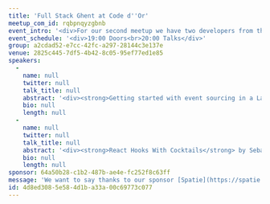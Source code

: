 ```yaml
---
title: 'Full Stack Ghent at Code d''Or'
meetup_com_id: rqbpnqyzgbnb
event_intro: '<div>For our second meetup we have two developers from the Antwerp company Spatie speaking. Sebastian De Deyne will introduce a cool new react feature called hooks. Freek Van der Herten will introduce us into the wonderful world of event sourcing.&nbsp;<br><br>A big thanks to Code d''Or for hosting us! They''ll provide us with drinks and some small snacks.</div>'
event_schedule: '<div>19:00 Doors<br>20:00 Talks</div>'
group: a2cdad52-e7cc-42fc-a297-28144c3e137e
venue: 2825c445-7df5-4b42-8c05-95ef77ed1e85
speakers:
  -
    name: null
    twitter: null
    talk_title: null
    abstract: '<div><strong>Getting started with event sourcing in a Laravel app</strong> by Freek Van der Herten<br><br>In an event sourced app you''re storing each event that happens within your app and derive all state from those events.<br><br>In this practical talk you''ll get an intro on what event sourcing is and what the benefits are. After that we''ll dive in the Laravel ecosystem and review two packages: laravel-event-projector and EventSauce.<br><br>Speaker: Freek Van der Herten is a developer and partner at Spatie. The Antwerp based company has an open source first mentality and has released many Laravel, PHP and JavaScript packages, which have been downloaded more than 25 million times. After hours Freek runs https://ohdear.app and co-organises the Full Stack Europe conference.<br><br>Length: 45 minutes</div>'
    bio: null
    length: null
  -
    name: null
    twitter: null
    talk_title: null
    abstract: '<div><strong>React Hooks With Cocktails</strong> by Sebastian De Deyne<br><br>A few months ago, the React team introduced "Hooks", a new way use various React features with plain functions instead of ES6 class components. In this live-coding session, we''ll build a cocktail recipe database to walk through some React basic concepts and introduce Hooks.<br><br>Cocktails not included, but here''s what you''ll learn:<br><br>- How to use hooks to manage component state<br>- How to use hooks for simple side effects<br>- How to use hooks for data fetching<br>- How to write a custom hook<br><br>Prior React knowledge isn''t necessary, but any experience with a modern front-end framework is welcome.<br><br>Speaker: Sebastian is a backend-turned-frontend developer and designer at Spatie. He has a broad spectrum of interests, ranging from PHP to JavaScript, CSS, and more exotic languages like Elixir.<br><br>Length: 30-45 minutes</div>'
    bio: null
    length: null
sponsor: 64a50b28-c1b2-487b-ae4e-fc252f8c63ff
message: 'We want to say thanks to our sponsor [Spatie](https://spatie.be/). Be sure to take a look at [all the open source PHP and Laravel packages](https://spatie.be/open-source/packages) they have created.'
id: 4d8ed308-5e58-4d1b-a33a-00c69773c077
---
```

